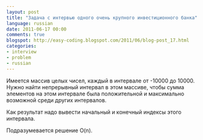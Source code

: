 ```yaml
---
layout: post
title: "Задача с интервью одного очень крупного инвестиционного банка"
language: russian
date: 2011-06-17 00:00
comments: true
blogspot: http://easy-coding.blogspot.com/2011/06/blog-post_17.html
categories: 
- interview
- problem
- russian
---
```

Имеется массив целых чисел, каждый в интервале от -10000 до 10000. Нужно найти непрерывный интервал в этом массиве, чтобы сумма элементов на этом интервале была положительной и максимально возможной среди других интервалов.

Как результат надо вывести начальный и конечный индексы этого интервала.

Подразумевается решение O(n).
